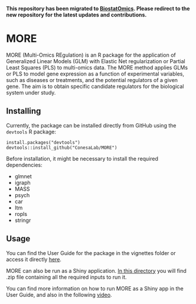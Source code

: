 **This repository has been migrated to [BiostatOmics](https://github.com/BiostatOmics/MORE/). Please redirect to the new repository for the latest updates and contributions.**

# MORE

MORE (Multi-Omics REgulation) is an R package for the application of Generalized Linear Models (GLM) with Elastic Net 
regularization or Partial Least Squares (PLS) to multi-omics data. The MORE method applies GLMs or PLS to model gene expression 
as a function of experimental variables, such as diseases or treatments, and the potential regulators of a given gene.
The aim is to obtain specific candidate regulators for the biological system under study.


## Installing

Currently, the package can be installed directly from GitHub using the `devtools` R package:

    install.packages("devtools")
    devtools::install_github("ConesaLab/MORE")

Before installation, it might be necessary to install the required dependencies:

* glmnet
* igraph
* MASS
* psych
* car
* ltm
* ropls
* stringr

## Usage

You can find the User Guide for the package in the vignettes folder or access it directly [here](https://github.com/ConesaLab/MORE/blob/master/vignettes/UserGuide.pdf).

MORE can also be run as a Shiny application. [In this directory](https://bitbucket.org/ConesaLab/more/downloads/) 
you will find .zip file containing all the required inputs to run it.

You can find more information on how to run MORE as a Shiny app in the User Guide,
and also in the following [video](https://youtu.be/SSIaeFRNsXg).

